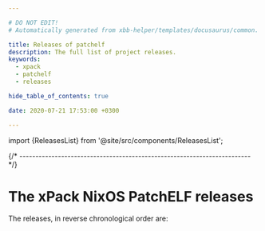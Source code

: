 ```yaml
---

# DO NOT EDIT!
# Automatically generated from xbb-helper/templates/docusaurus/common.

title: Releases of patchelf
description: The full list of project releases.
keywords:
  - xpack
  - patchelf
  - releases

hide_table_of_contents: true

date: 2020-07-21 17:53:00 +0300

---
```


import {ReleasesList} from '@site/src/components/ReleasesList';

{/* ------------------------------------------------------------------------ */}

# The xPack NixOS PatchELF releases

The releases, in reverse chronological order are:

<ReleasesList />
